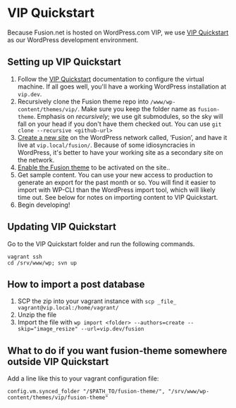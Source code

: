 # VIP Quickstart

Because Fusion.net is hosted on WordPress.com VIP, we use [VIP Quickstart](https://github.com/Automattic/vip-quickstart) as our WordPress development environment.

## Setting up VIP Quickstart

1. Follow the <a href="https://vip.wordpress.com/documentation/quickstart/">VIP Quickstart</a> documentation to configure the virtual machine. If all goes well, you'll have a working WordPress installation at `vip.dev`.
1. Recursively clone the Fusion theme repo into `/www/wp-content/themes/vip/`. Make sure you keep the folder name as `fusion-theme`. Emphasis on _recursively_; we use git submodules, so the sky will fall on your head if you don't have them checked out. You can use `git clone --recursive <github-url>`
1. <a href="http://vip.local/wp-admin/network/site-new.php">Create a new site</a> on the WordPress network called, ‘Fusion’, and have it live at `vip.local/fusion/`. Because of some idiosyncracies in WordPress, it's better to have your working site as a secondary site on the network.
1. <a href="http://vip.local/wp-admin/network/themes.php">Enable the Fusion theme</a> to be activated on the site..</li>
1. Get sample content. You can use your new access to production to generate an export for the past month or so. You will find it easier to import with WP-CLI than the WordPress import tool, which will likely time out. See below for notes on importing content to VIP Quickstart.
1. Begin developing!

## Updating VIP Quickstart

Go to the VIP Quickstart folder and run the following commands.

    vagrant ssh
    cd /srv/www/wp; svn up
    
    
## How to import a post database

1. SCP the zip into your vagrant instance with `scp _file_ vagrant@vip.local:/home/vagrant/`
1. Unzip the file
1. Import the file with `wp import <folder> --authors=create --skip="image_resize" --url=vip.dev/fusion`

## What to do if you want fusion-theme somewhere outside VIP Quickstart

Add a line like this to your vagrant configuration file:
```
config.vm.synced_folder "/$PATH_TO/fusion-theme/", "/srv/www/wp-content/themes/vip/fusion-theme"
```

